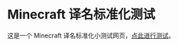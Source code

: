 # Minecraft 译名标准化测试
这是一个 Minecraft 译名标准化小测试网页，[点此进行测试](https://sheep-realms.github.io/Minecraft-Translation-Standardization-Test/)。
